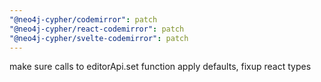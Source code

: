 ```yaml
---
"@neo4j-cypher/codemirror": patch
"@neo4j-cypher/react-codemirror": patch
"@neo4j-cypher/svelte-codemirror": patch
---
```


make sure calls to editorApi.set function apply defaults, fixup react types
